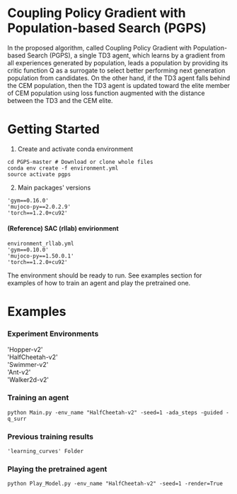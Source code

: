 # Coupling Policy Gradient with Population-based Search (PGPS)
In the proposed algorithm, called Coupling Policy Gradient with Population-based Search (PGPS), a single TD3 agent, 
which learns by a gradient from all experiences generated by population, leads a population by providing its critic function Q as a surrogate
to select better performing next generation population from candidates. On the other hand, if the TD3 agent falls behind the CEM population, 
then the TD3 agent is updated toward the elite member of CEM population using loss function augmented with the distance 
between the TD3 and the CEM elite.

# Getting Started

1. Create and activate conda environment
```
cd PGPS-master # Download or clone whole files
conda env create -f environment.yml
source activate pgps
```

2. Main packages' versions
```
'gym==0.16.0' 
'mujoco-py==2.0.2.9' 
'torch==1.2.0+cu92' 
```

#### (Reference) SAC (rllab) envirionment
```
environment_rllab.yml 
'gym==0.10.0' 
'mujoco-py==1.50.0.1' 
'torch==1.2.0+cu92' 
```

The environment should be ready to run. See examples section for examples of how to train an agent and play the pretrained one.

# Examples

### Experiment Environments
'Hopper-v2' \
'HalfCheetah-v2' \
'Swimmer-v2' \
'Ant-v2' \
'Walker2d-v2' 

### Training an agent
```
python Main.py -env_name "HalfCheetah-v2" -seed=1 -ada_steps -guided -q_surr
```

### Previous training results
```
'learning_curves' Folder
```

### Playing the pretrained agent
```
python Play_Model.py -env_name "HalfCheetah-v2" -seed=1 -render=True
```

